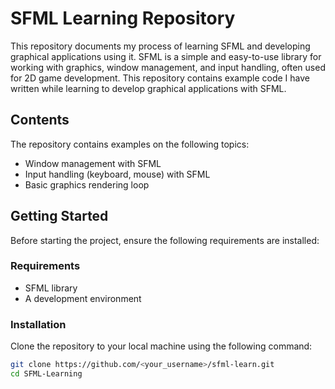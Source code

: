 # SFML Learning Repository

This repository documents my process of learning SFML and developing graphical applications using it.
SFML is a simple and easy-to-use library for working with graphics, window management, and input handling, often used for 2D game development.
This repository contains example code I have written while learning to develop graphical applications with SFML.

## Contents

The repository contains examples on the following topics:
- Window management with SFML
- Input handling (keyboard, mouse) with SFML
- Basic graphics rendering loop

## Getting Started

Before starting the project, ensure the following requirements are installed:

### Requirements

- SFML library
- A development environment 

### Installation

Clone the repository to your local machine using the following command:

```bash
git clone https://github.com/<your_username>/sfml-learn.git
cd SFML-Learning
